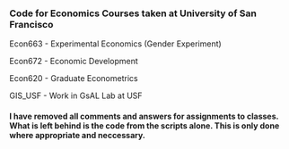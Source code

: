 ### Code for Economics Courses taken at University of San Francisco
Econ663 - Experimental Economics
          (Gender Experiment)           

Econ672 - Economic Development

Econ620 - Graduate Econometrics

GIS_USF - Work in GsAL Lab at USF

#### I have removed all comments and answers for assignments to classes. What is left behind is the code from the scripts alone. This is only done where appropriate and neccessary.
